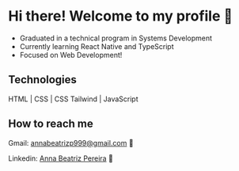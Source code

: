 <h1>Hi there! Welcome to my profile 👋 </h1>

<ul> 
  <li> Graduated in a technical program in Systems Development </li>
  <li> Currently learning React Native and TypeScript </li>
  <li> Focused on Web Development! </li>
</ul>

<h2>Technologies</h2>
HTML | CSS | CSS Tailwind | JavaScript 

<h2>How to reach me</h2>
<p>Gmail: <a href="mailto:annabeatrizp999@gmail.com">annabeatrizp999@gmail.com</a> 📧</p>
<p>Linkedin: <a href="linkedin.com/in/anna-beatriz-pereira-9686b0233/">Anna Beatriz Pereira</a> 💼</p>

